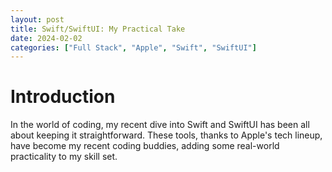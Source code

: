 ```yaml
---
layout: post
title: Swift/SwiftUI: My Practical Take
date: 2024-02-02
categories: ["Full Stack", "Apple", "Swift", "SwiftUI"]
---
```

# Introduction
In the world of coding, my recent dive into Swift and SwiftUI has been all about keeping it straightforward. These tools, thanks to Apple's tech lineup, have become my recent coding buddies, adding some real-world practicality to my skill set.

